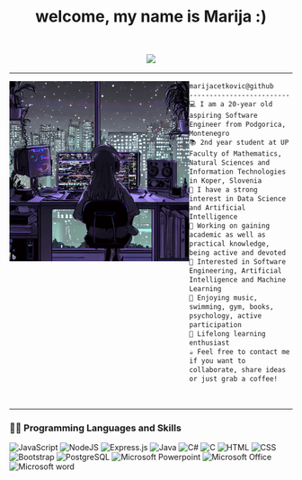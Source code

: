 
<!-- credits: https://github.com/I-am-vishalmaurya -->

<h1 align="center">
welcome, my name is Marija :) </h1>
   
<br/>

<!-- Typing SVG by DenverCoder1 - https://github.com/DenverCoder1/readme-typing-svg -->
<p align="center">
  <a href="https://github.com/DenverCoder1/readme-typing-svg"><img src="https://readme-typing-svg.herokuapp.com?lines=Computer+Science+Student;Aspiring+Software+Engineer;Eager+To+Learn&center=true&width=380&height=45"></a>
</p>
<hr>

<img align="left" src="https://github.com/marijacetkovic/marijacetkovic/blob/main/imgs/readme-img.png" alt="" width="320" />

```
marijacetkovic@github
-------------------------
💻 I am a 20-year old aspiring Software Engineer from Podgorica, Montenegro
📚 2nd year student at UP Faculty of Mathematics, Natural Sciences and Information Technologies in Koper, Slovenia
📝 I have a strong interest in Data Science and Artificial Intelligence
🔭 Working on gaining academic as well as practical knowledge, being active and devoted
🚩 Interested in Software Engineering, Artificial Intelligence and Machine Learning
💖 Enjoying music, swimming, gym, books, psychology, active participation
🌱 Lifelong learning enthusiast
☕ Feel free to contact me if you want to collaborate, share ideas or just grab a coffee!



```
<hr>


### 👨‍💻 Programming Languages and Skills

<p>
  

![JavaScript](https://img.shields.io/badge/javascript-%23323330.svg?style=for-the-badge&logo=javascript&logoColor=%23F7DF1E)
![NodeJS](https://img.shields.io/badge/node.js-%2343853D.svg?style=for-the-badge&logo=node.js&logoColor=white) 
![Express.js](https://img.shields.io/badge/express.js-%23404d59.svg?style=for-the-badge&logo=express&logoColor=%2361DAFB)
![Java](https://img.shields.io/badge/Java-ED8B00?style=for-the-badge&logo=java&logoColor=white)
![C#](https://img.shields.io/badge/c%23-%23239120.svg?style=for-the-badge&logo=c-sharp&logoColor=white)
![C](https://img.shields.io/badge/C-00599C?style=for-the-badge&logo=c&logoColor=white)
![HTML](https://img.shields.io/badge/HTML-239120?style=for-the-badge&logo=html5&logoColor=white)
![CSS](https://img.shields.io/badge/CSS-239120?&style=for-the-badge&logo=css3&logoColor=white)
![Bootstrap](https://img.shields.io/badge/bootstrap-%23563D7C.svg?style=for-the-badge&logo=bootstrap&logoColor=white)
![PostgreSQL](https://img.shields.io/badge/PostgreSQL-316192?style=flat&logo=postgresql&logoColor=green)
![Microsoft Powerpoint](https://img.shields.io/badge/Microsoft_PowerPoint-B7472A?style=for-the-badge&logo=microsoft-powerpoint&logoColor=white)
![Microsoft Office](https://img.shields.io/badge/Microsoft_Office-D83B01?style=for-the-badge&logo=microsoft-office&logoColor=white)
![Microsoft word](https://img.shields.io/badge/Microsoft_Word-2B579A?style=for-the-badge&logo=microsoft-word&logoColor=white)

</p>

